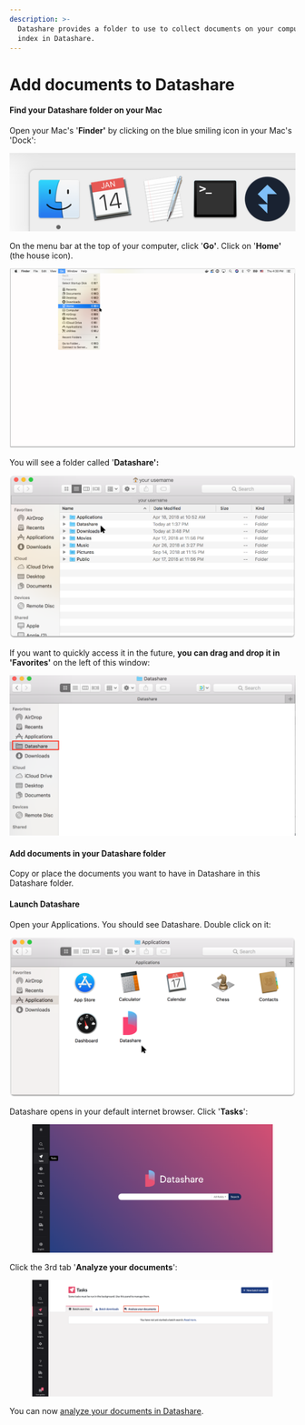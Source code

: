 ```yaml
---
description: >-
  Datashare provides a folder to use to collect documents on your computer to
  index in Datashare.
---
```


# Add documents to Datashare

#### Find your Datashare folder on your Mac

Open your Mac's '**Finder'** by clicking on the blue smiling icon in your Mac's 'Dock':

![](../../.gitbook/assets/screen-shot-2019-01-14-at-10.09.55-pm.png)

On the menu bar at the top of your computer, click '**Go'**. Click on '**Home'** (the house icon).

![](../../.gitbook/assets/add-doc-mac2.png)

You will see a folder called '**Datashare':**

![](../../.gitbook/assets/add-doc-mac.png)

If you want to quickly access it in the future, **you can drag and drop it in 'Favorites'** on the left of this window:

![](../../.gitbook/assets/screen-shot-2019-05-21-at-11.40.22-am.png)

#### **Add documents in your Datashare folder**

Copy or place the documents you want to have in Datashare in this Datashare folder.

#### **Launch Datashare**

Open your Applications. You should see Datashare. Double click on it:

![](<../../.gitbook/assets/Group 28 (1) (1) (1) (1) (1) (2).png>)

Datashare opens in your default internet browser. Click '**Tasks**':&#x20;

<figure><img src="../../.gitbook/assets/Screenshot 2022-10-27 at 12.25.34.png" alt=""><figcaption></figcaption></figure>

Click the 3rd tab '**Analyze your documents**':

<figure><img src="../../.gitbook/assets/Screenshot 2022-10-27 at 12.25.44.png" alt=""><figcaption></figcaption></figure>

You can now [analyze your documents in Datashare](/usage/analyze-documents).
